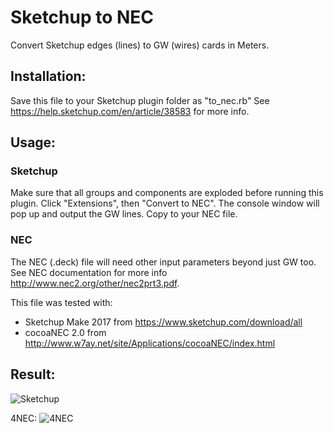 # Sketchup to NEC
Convert Sketchup edges (lines) to GW (wires) cards in Meters.

## Installation:
Save this file to your Sketchup plugin folder as "to_nec.rb"
See https://help.sketchup.com/en/article/38583 for more info.

## Usage:

### Sketchup
Make sure that all groups and components are exploded before running this plugin.
Click "Extensions", then "Convert to NEC".
The console window will pop up and output the GW lines. Copy to your NEC file.

### NEC
The NEC (.deck) file will need other input parameters beyond just GW too.
See NEC documentation for more info http://www.nec2.org/other/nec2prt3.pdf.

This file was tested with:
- Sketchup Make 2017 from https://www.sketchup.com/download/all
- cocoaNEC 2.0 from http://www.w7ay.net/site/Applications/cocoaNEC/index.html

## Result:
![Sketchup](http://i.imgur.com/aLJhKWz.png "Sketchup")

4NEC:
![4NEC](http://i.imgur.com/Up531mt.png "4NEC")
